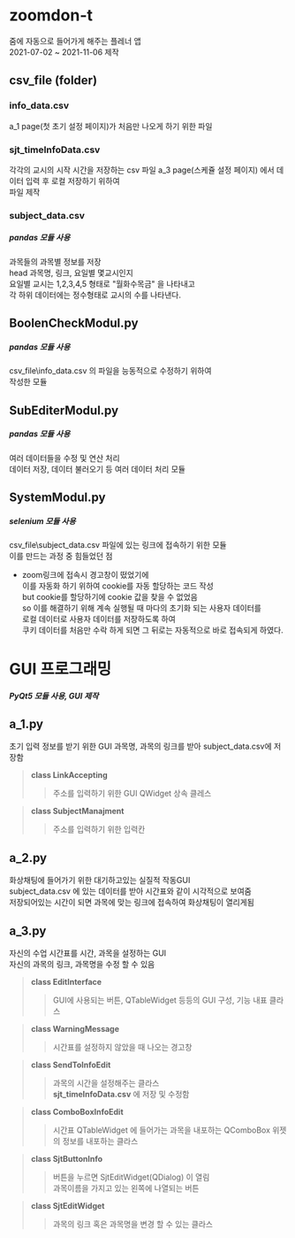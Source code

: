 # zoomdon-t
줌에 자동으로 들어가게 해주는 플레너 앱  
2021-07-02 ~ 2021-11-06  제작  

## csv_file (folder)  
### info_data.csv
a_1 page(첫 초기 설정 페이지)가 처음만 나오게 하기 위한 파일  

### sjt_timeInfoData.csv
각각의 교시의 시작 시간을 저장하는 csv 파일
a_3 page(스케쥴 설정 페이지) 에서 데이터 입력 후 로컬 저장하기 위하여  
파일 제작  

### subject_data.csv  
##### pandas 모듈 사용  
과목들의 과목별 정보를 저장   
head 과목명, 링크, 요일별 몇교시인지  
요일별 교시는 1,2,3,4,5 형태로 "월화수목금" 을 나타내고  
각 하위 데이터에는 정수형태로 교시의 수를 나타낸다.  

## BoolenCheckModul.py
##### pandas 모듈 사용
csv_file\info_data.csv 의 파일을 능동적으로 수정하기 위하여  
작성한 모듈  

## SubEditerModul.py
##### pandas 모듈 사용
여러 데이터들을 수정 및 연산 처리  
데이터 저장, 데이터 불러오기 등 여러 데이터 처리 모듈  

## SystemModul.py
##### selenium 모듈 사용 
csv_file\subject_data.csv 파일에 있는 링크에 접속하기 위한 모듈  
이를 만드는 과정 중 힘들었던 점    
- zoom링크에 접속시 경고창이 떴었기에  
  이를 자동화 하기 위하여 cookie를 자동 할당하는 코드 작성  
  but cookie를 할당하기에 cookie 값을 찾을 수 없었음  
so 이를 해결하기 위해 계속 실행될 때 마다의 초기화 되는 사용자 데이터를  
  로컬 데이터로 사용자 데이터를 저장하도록 하여   
  쿠키 데이터를 처음만 수락 하게 되면 그 뒤로는 자동적으로 바로 접속되게 하였다.  
  
# GUI 프로그래밍
##### PyQt5 모듈 사용, GUI 제작

## a_1.py
초기 입력 정보를 받기 위한 GUI
과목명, 과목의 링크를 받아 subject_data.csv에 저장함  
> __class LinkAccepting__
>> 주소를 입력하기 위한 GUI 
>> QWidget 상속 클레스

> __class SubjectManajment__  
>> 주소를 입력하기 위한 입력칸 

## a_2.py  
화상채팅에 들어가기 위한 대기하고있는 실질적 작동GUI  
subject_data.csv 에 있는 데이터를 받아 시간표와 같이 시각적으로 보여줌  
저장되어있는 시간이 되면 과목에 맞는 링크에 접속하여 화상채팅이 열리게됨  

## a_3.py
자신의 수업 시간표를 시간, 과목을 설정하는 GUI  
자신의 과목의 링크, 과목명을 수정 할 수 있음  
> __class EditInterface__  
>> GUI에 사용되는 버튼, QTableWidget 등등의 GUI 구성, 기능 내표 클라스  

> __class WarningMessage__  
>> 시간표를 설정하지 않았을 때 나오는 경고창  

> __class SendToInfoEdit__  
>> 과목의 시간을 설정해주는 클라스  
>> __sjt_timeInfoData.csv__ 에 저장 및 수정함  

> __class ComboBoxInfoEdit__  
>> 시간표 QTableWidget 에 들어가는 과목을 내포하는 QComboBox 위젯의 정보를 내포하는 클라스  

> __class SjtButtonInfo__  
>> 버튼을 누르면 SjtEditWidget(QDialog) 이 열림  
>> 과목이름을 가지고 있는 왼쪽에 나열되는 버튼  

> __class SjtEditWidget__  
>> 과목의 링크 혹은 과목명을 변경 할 수 있는 클라스  
